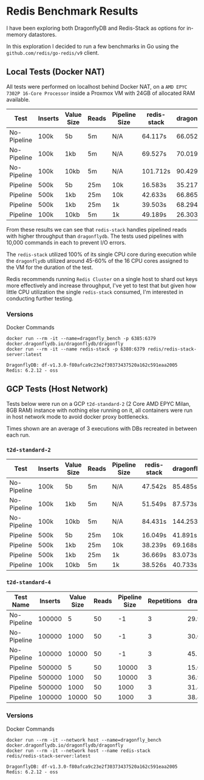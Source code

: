 # Redis Benchmark Results

I have been exploring both DragonflyDB and Redis-Stack as options for in-memory datastores.

In this exploration I decided to run a few benchmarks in Go using the `github.com/redis/go-redis/v9` client.

## Local Tests (Docker NAT)

All tests were performed on localhost behind Docker NAT, on a `AMD EPYC 7302P 16-Core Processor` inside a Proxmox VM with 24GB of allocated RAM available.

| Test         | Inserts | Value Size | Reads | Pipeline Size | redis-stack | dragonflydb |
|--------------|---------|------------|-------|---------------|-------------|-------------|
| No-Pipeline  | 100k    | 5b         | 5m    | N/A           | 64.117s     | 66.052s     |
| No-Pipeline  | 100k    | 1kb        | 5m    | N/A           | 69.527s     | 70.019s     |
| No-Pipeline  | 100k    | 10kb       | 5m    | N/A           | 101.712s    | 90.429s     |
| Pipeline     | 500k    | 5b         | 25m   | 10k           | 16.583s     | 35.217s     |
| Pipeline     | 500k    | 1kb        | 25m   | 10k           | 42.633s     | 66.865s     |
| Pipeline     | 500k    | 1kb        | 25m   | 1k            | 39.503s     | 68.294s     |
| Pipeline     | 100k    | 10kb       | 5m    | 1k            | 49.189s     | 26.303s     |

From these results we can see that `redis-stack` handles pipelined reads with higher throughput than `dragonflydb`. The tests used pipelines with 10,000 commands in each to prevent I/O errors.

The `redis-stack` utilized 100% of its single CPU core during execution while the `dragonflydb` utilized around 45-60% of the 16 CPU cores assigned to the VM for the duration of the test.

Redis recommends running `Redis Cluster` on a single host to shard out keys more effectively and increase throughput, I've yet to test that but given how little CPU utilization the single `redis-stack` consumed, I'm interested in conducting further testing.

### Versions
Docker Commands
```
docker run --rm -it --name=dragonfly_bench -p 6385:6379 docker.dragonflydb.io/dragonflydb/dragonfly
docker run --rm -it --name redis-stack -p 6380:6379 redis/redis-stack-server:latest
```

```
DragonflyDB: df-v1.3.0-f80afca9c23e2f30373437520a162c591eaa2005
Redis: 6.2.12 - oss
```


## GCP Tests (Host Network)

Tests below were run on a GCP `t2d-standard-2` (2 Core AMD EPYC Milan, 8GB RAM) instance with nothing else running on it, all containers were run in host network mode to avoid docker proxy bottlenecks.

Times shown are an average of 3 executions with DBs recreated in between each run.

### `t2d-standard-2`

| Test        | Inserts | Value Size | Reads | Pipeline Size | redis-stack | dragonflydb |
|-------------|---------|------------|-------|---------------|-------------|-------------|
| No-Pipeline | 100k    | 5b         | 5m    | N/A           | 47.542s     | 85.485s     |
| No-Pipeline | 100k    | 1kb        | 5m    | N/A           | 51.549s     | 87.573s     |
| No-Pipeline | 100k    | 10kb       | 5m    | N/A           | 84.431s     | 144.253s    |
| Pipeline    | 500k    | 5b         | 25m   | 10k           | 16.049s     | 41.891s     |
| Pipeline    | 500k    | 1kb        | 25m   | 10k           | 38.239s     | 69.168s     |
| Pipeline    | 500k    | 1kb        | 25m   | 1k            | 36.669s     | 83.073s     |
| Pipeline    | 100k    | 10kb       | 5m    | 1k            | 38.526s     | 40.733s     |

### `t2d-standard-4`

| Test Name   | Inserts | Value Size | Reads | Pipeline Size | Repetitions | dragonfly | redis-stack |
|-------------|---------|------------|-------|---------------|-------------|-----------|-------------|
| No-Pipeline | 100000  | 5          | 50    | -1            | 3           | 29.939s   | 34.744s     |
| No-Pipeline | 100000  | 1000       | 50    | -1            | 3           | 30.042s   | 38.997s     |
| No-Pipeline | 100000  | 10000      | 50    | -1            | 3           | 45.174s   | 1m7.683s    |
| Pipeline    | 500000  | 5          | 50    | 10000         | 3           | 15.088s   | 28.303s     |
| Pipeline    | 500000  | 1000       | 50    | 10000         | 3           | 36.950s   | 45.275s     |
| Pipeline    | 500000  | 1000       | 50    | 1000          | 3           | 31.459s   | 1m0.680s    |
| Pipeline    | 100000  | 10000      | 50    | 1000          | 3           | 38.476s   | 25.192s     |

### Versions
Docker Commands
```
docker run --rm -it --network host --name=dragonfly_bench   docker.dragonflydb.io/dragonflydb/dragonfly
docker run --rm -it --network host --name redis-stack       redis/redis-stack-server:latest
```

```
DragonflyDB: df-v1.3.0-f80afca9c23e2f30373437520a162c591eaa2005
Redis: 6.2.12 - oss
```
